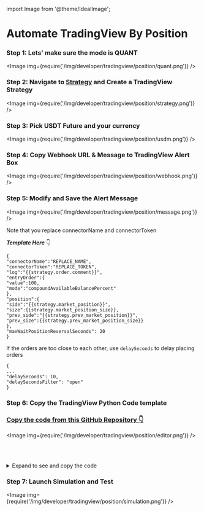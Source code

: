 import Image from '@theme/IdealImage';

# Automate TradingView By Position

### Step 1: Lets' make sure the mode is QUANT

<Image img={require('/img/developer/tradingview/position/quant.png')} />

### Step 2: Navigate to [<u>Strategy</u>](https://crypto-arsenal.io/strategies) and Create a TradingView Strategy

<Image img={require('/img/developer/tradingview/position/strategy.png')} />

### Step 3: Pick USDT Future and your currency

<Image img={require('/img/developer/tradingview/position/usdm.png')} />

### Step 4: Copy Webhook URL & Message to TradingView Alert Box

<Image img={require('/img/developer/tradingview/position/webhook.png')} />

### Step 5:  Modify and Save the Alert Message

<Image img={require('/img/developer/tradingview/position/message.png')} />

Note that you replace connectorName and connectorToken

***Template Here*** 👇
```
{
"connectorName":"REPLACE_NAME",
"connectorToken":"REPLACE_TOKEN",
"log":"{{strategy.order.comment}}",
"entryOrder":{
"value":100,
"mode":"compoundAvailableBalancePercent"
},
"position":{
"side":"{{strategy.market_position}}",
"size":{{strategy.market_position_size}},
"prev_side":"{{strategy.prev_market_position}}",
"prev_size":{{strategy.prev_market_position_size}}
},
"maxWaitPositionReversalSeconds": 20
}
```

If the orders are too close to each other, use ```delaySeconds``` to delay placing orders

```
{
...
"delaySeconds": 10,
"delaySecondsFilter": "open"
}
```

### Step 6:  Copy the TradingView Python Code template 

### [<u>Copy the code from this GitHub Repository</u> 👇](https://github.com/Crypto-Arsenal/tradingview-strategy-templates/blob/master/sync-tradingview.py)

<Image img={require('/img/developer/tradingview/position/editor.png')} />

<br></br>

<details>
  <summary>Expand to see and copy the code</summary>
  <pre>

  class Strategy(StrategyBase):

    def __init__(self):
        self.period = 60
        self.subscribed_books = {}
        self.options = {}
        exchange, pair, base, quote = CA.get_exchange_pair()
        quote_balance = CA.get_balance(exchange, quote)
        self.ca_initial_capital = quote_balance.available
        self.ca_total_capital = quote_balance.available
        CA.log('Total inital ' + str(quote) + ' quote amount: ' + str(self.ca_total_capital))

    def on_tradingview_signal(self, signal, candles):
        exchange, pair, base, quote = CA.get_exchange_pair()
        leverage = int(CA.get_leverage())
        log = signal.get('log')
        CA.log('? TradingView log: ' + str(log))

        """
        "entryOrder mode": 每次開單的設定
        1. "compoundAvailableBalancePercent" 用復利可用資金去下%
        2. "noCompoundAvailableBalancePercent" 用單利去下%
        3. "totalBalancePercent" 用空倉時的資金固定去下%
        4. "fixedTotalBalance" 用固定初始本金去下 需要 size and price
        ex. "entryOrder": {
                "value": 100,
                "mode": "fixedTotalBalance",
                "size": {{strategy.order.contracts}},
                "price": {{strategy.order.price}},
            }
        ===   
{
   "connectorName":"REPLACE_NAME",
   "connectorToken":"REPLACE_TOKEN",
   "log":"short",
   "entryOrder":{
      "value":100,
      "mode":"compoundAvailableBalancePercent"
   },
   "position":{
      "side":"{{strategy.market_position}}",
      "size":{{strategy.market_position_size}},
      "prev_side":"{{strategy.prev_market_position}}",
      "prev_size":{{strategy.prev_market_position_size}}
   }
}
        """

        position = signal.get('position')
        entryOrder = signal.get('entryOrder')
        if not position or not entryOrder:
            return CA.log('⛔ Invalid signal,  missing position or entryOrder')

        tv_order_mode = entryOrder.get("mode") # availableBalancePercent, totalBalancePercent, fixedTotalBalance
        tv_order_value = entryOrder.get("value")
        tv_order_size = entryOrder.get("size")
        tv_order_price = entryOrder.get("price")
        
        tv_position = self.get_position_from_size_and_side(position.get("size"), position.get("side"))
        tv_prev_position = self.get_position_from_size_and_side(position.get("prev_size"), position.get("prev_side"))


        # 檢查訊號正確性
        if tv_order_mode is None or tv_position is None:
            return CA.log('⛔ Invalid signal, missing tv_order_mode or tv_position')

        ca_position = self.get_ca_position()
        quote_balance = CA.get_balance(exchange, quote)
        ca_available_capital = quote_balance.available

        # 如果不能給之前的倉位那就 預設至 ca_position
        if tv_prev_position is None:
            tv_prev_position = ca_position


        """
        如果反向開單或是加倉
        """
        if (abs(tv_position) > abs(tv_prev_position) and tv_position * tv_prev_position >= 0) or tv_position * tv_prev_position < 0:
            ca_order_captial = ca_available_capital
            # PPC  複利
            if tv_order_mode == "compoundAvailableBalancePercent":
                ca_order_captial = None
                tv_order_percent_of_capitial = tv_order_value
                
                newOrderAmount = dict(percent=tv_order_percent_of_capitial * int(CA.get_leverage()))   # default to 1
                CA.log("CA開倉比例% " + str(tv_order_percent_of_capitial * int(CA.get_leverage())) + " \n CA下單金額%" + str(tv_order_percent_of_capitial * int(CA.get_leverage())) +  " \n CA入場本金$: " + str(self.ca_total_capital)  + " \n CA可用資金$: " + str(ca_available_capital))
            # 單利
            elif tv_order_mode == "noCompoundAvailableBalancePercent":
                ca_order_captial = None
                diff = ca_available_capital - self.ca_initial_capital
                tv_order_percent_of_capitial = tv_order_value
                # 賺錢
                if diff > 0:
                    # 算多賺的是幾％
                    offset_percent = (diff / ca_available_capital) * 100
                    tv_order_percent_of_capitial = tv_order_value - offset_percent
                newOrderAmount = dict(percent=tv_order_percent_of_capitial * int(CA.get_leverage()))   # default to 1
                CA.log("CA開倉比例% " + str(tv_order_percent_of_capitial * int(CA.get_leverage())) + " \n CA下單金額%" + str(tv_order_percent_of_capitial * int(CA.get_leverage())) +  " \n CA入場本金$: " + str(newOrderAmount)  + " \n CA可用資金$: " + str(ca_available_capital))
            # 下固定金額
            elif tv_order_mode == "noCompoundAvailableBalanceNotional":
                ca_order_captial = tv_order_value
                # 不夠開
                if ca_available_capital < tv_order_value: 
                    ca_order_captial = ca_available_capital
                notional = ca_order_captial * int(CA.get_leverage()) # default to 1
                newOrderAmount = dict(notional = notional)   
                CA.log( " \n CA下單金額$ " + str(notional) + " \n CA可用資金$: " + str(ca_available_capital))
            # 下固定 contract
            elif tv_order_mode == "FixedAssetTrade":
                newOrderAmount = dict(amount = tv_order_value )   
                # CA.log( " \n CA下單金額$ " + str(notional) + " \n CA可用資金$: " + str(ca_available_capital))
            # PPC  複利 加倉
            elif tv_order_mode == "totalBalancePercent":
                ca_order_captial = self.ca_total_capital
                tv_order_percent_of_capitial = tv_order_value / 100
                 # 用CA空倉時的金額去下開或加倉的金額
                notional = ca_order_captial * tv_order_percent_of_capitial * int(CA.get_leverage()) # default to 1
                newOrderAmount = dict(notional = notional)   
                CA.log("CA開倉比例% " + str(tv_order_percent_of_capitial * 100 * int(CA.get_leverage())) + " \n CA下單金額$ " + str(notional) +  " \n CA入場本金$: " + str(self.ca_total_capital)  + " \n CA可用資金$: " + str(ca_available_capital))
            elif tv_order_mode == "fixedTotalBalance":
                ca_order_captial = self.ca_total_capital
                # close short -> open long (一個正 一個反) 有一些order數量是反轉時要關艙的 所以要拿掉
                if tv_position * tv_prev_position < 0: # 代表倉位方向不一樣
                    tv_order_size = tv_order_size - abs(tv_prev_position) # 其實就是 tv_position
                # 用下單金額和權益去反推TV下單% tv_order_value 是我們的固定本金
                tv_order_percent_of_capitial = (tv_order_size * tv_order_price) / tv_order_value
                 # 用CA空倉時的金額去下開或加倉的金額
                notional = ca_order_captial * tv_order_percent_of_capitial * int(CA.get_leverage()) # default to 1
                newOrderAmount = dict(notional = notional)   
                CA.log("CA開倉比例% " + str(tv_order_percent_of_capitial * 100 * int(CA.get_leverage())) + " \n CA下單金額$ " + str(notional) +  " \n CA入場本金$: " + str(self.ca_total_capital)  + " \n CA可用資金$: " + str(ca_available_capital))
            else:
                return CA.log("⛔ Invalid tv_order_mode" + str(tv_order_mode))
            
            # close short -> open long 不用管 prev_tv_position 因為我們知道一定會開多 但是要先確保 CA 倉位是對的
            if tv_position > 0 and ca_position < 0:
                CA.log("先全關空倉在開多")
                return CA.place_order(exchange, pair, action='close_short', conditional_order_type='OTO', percent=100,
                                   child_conditional_orders=[{'action': 'open_long',  **newOrderAmount}])

            # close long -> open short 不用管 prev_tv_position 因為我們知道一定會開空 但是要先確保 CA 倉位是對的
            elif tv_position < 0 and ca_position > 0:
                CA.log("先全關多倉在開空")
                return CA.place_order(exchange, pair, action='close_long', conditional_order_type='OTO', percent=100,
                                   child_conditional_orders=[{'action': 'open_short', **newOrderAmount}])

            # CA 倉位是在對的方向
            action = "open_long" if tv_position > 0 else "open_short"
            CA.log("newOrderAmount" + str(newOrderAmount))
            return CA.place_order(exchange, pair, action=action, **newOrderAmount)
        # 照比例關艙區
        else: 
            # 沒有倉位不用關
            if ca_position == 0:
                return CA.log("沒有倉位不用關")

            # flat 全關
            if tv_position == 0:
                action = "close_long" if ca_position > 0 else "close_short"
                return CA.place_order(exchange, pair, action=action, percent=100)
            elif tv_position > 0 and ca_position < 0:
                CA.log("倉位錯亂 全關空倉")
                return CA.place_order(exchange, pair, action="close_short", percent=100)
            elif tv_position < 0 and ca_position > 0:
                CA.log("倉位錯亂 全關多倉")
                return CA.place_order(exchange, pair, action="close_long" , percent=100)


            # 用TV前和後倉位去看關了多少 不行超過 1
            tv_order_percent_of_position = min((tv_prev_position - tv_position) / tv_prev_position, 1) * 100
            
            CA.log("關倉比例% " + str(tv_order_percent_of_position))

            action = "close_long" if tv_prev_position > 0 else "close_short"
            return CA.place_order(exchange, pair, action=action, percent=tv_order_percent_of_position)

    def trade(self, candles):
        pass
    
    def on_order_state_change(self,  order):
        exchange, pair, base, quote = CA.get_exchange_pair()
        quote_balance = CA.get_balance(exchange, quote)
        ca_available_capital = quote_balance.available
        ca_position = self.get_ca_position()

        if order.status == CA.OrderStatus.FILLED:
            # 看CA的倉位已經用了多少%的本金去開了
            ca_position_percent_of_capital = (self.ca_total_capital - ca_available_capital) / self.ca_total_capital
            CA.log("? 現在CA倉位數量: " + str(ca_position) + " 本金%: " + str(ca_position_percent_of_capital * 100 *  int(CA.get_leverage()))+ " \n CA入場本金$: " + str(self.ca_total_capital)  + " \n CA可用資金$: " + str(ca_available_capital))
            
      # 平倉時 設置新的開倉金
        if ca_position == 0:
            self.ca_total_capital = ca_available_capital
            CA.log('新的CA開倉本金: ' + str(self.ca_total_capital))
            
    def get_position_from_size_and_side(self, positionSize, positionSide):
        if positionSide is None or positionSize is None:
            return None
        if positionSide ==  "long":
            return abs(positionSize)
        elif positionSide == "short":
            return abs(positionSize) * -1
        elif positionSide == "flat":
            return 0 # not sure
        return None

        # return current total position: -n 0, +n  where n is number of contracts
    def get_ca_position(self):
        exchange, pair, base, quote = CA.get_exchange_pair()

        long_position = CA.get_position(exchange, pair, CA.PositionSide.LONG)
        if long_position:
            return abs(long_position.total_size)

        short_position = CA.get_position(exchange, pair, CA.PositionSide.SHORT)
        if short_position:
            return -1 * abs(short_position.total_size)

        return  0
    

  </pre>
</details>

### Step 7:  Launch Simulation and Test

<Image img={require('/img/developer/tradingview/position/simulation.png')} />